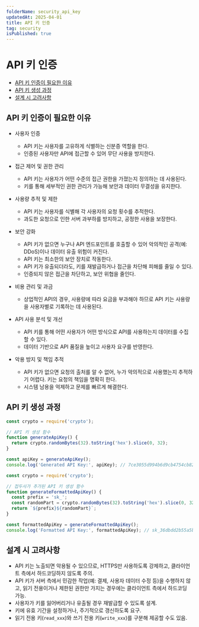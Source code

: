 ```yaml
---
folderName: security_api_key
updatedAt: 2025-04-01
title: API 키 인증
tag: security
isPublished: true
---
```


# API 키 인증

- [API 키 인증이 필요한 이유](#api-키-인증이-필요한-이유)
- [API 키 생성 과정](#api-키-생성-과정)
- [설계 시 고려사항](#설계-시-고려사항)

## API 키 인증이 필요한 이유

- 사용자 인증

  - API 키는 사용자를 고유하게 식별하는 신분증 역할을 한다.
  - 인증된 사용자만 API에 접근할 수 있어 무단 사용을 방지한다.

- 접근 제어 및 권한 관리

  - API 키는 사용자가 어떤 수준의 접근 권한을 가졌는지 정의하는 데 사용된다.
  - 키를 통해 세부적인 권한 관리가 가능해 보안과 데이터 무결성을 유지한다.

- 사용량 추적 및 제한

  - API 키는 사용자를 식별해 각 사용자의 요청 횟수를 추적한다.
  - 과도한 요청으로 인한 서버 과부하를 방지하고, 공정한 사용을 보장한다.

- 보안 강화

  - API 키가 없으면 누구나 API 엔드포인트를 호출할 수 있어 악의적인 공격(예: DDoS)이나 데이터 유출 위험이 커진다.
  - API 키는 최소한의 보안 장치로 작동한다.
  - API 키가 유출되더라도, 키를 재발급하거나 접근을 차단해 피해를 줄일 수 있다.
  - 인증되지 않은 접근을 차단하고, 보안 위협을 줄인다.

- 비용 관리 및 과금

  - 상업적인 API의 경우, 사용량에 따라 요금을 부과해야 하므로 API 키는 사용량을 사용자별로 기록하는 데 사용된다.

- API 사용 분석 및 개선

  - API 키를 통해 어떤 사용자가 어떤 방식으로 API를 사용하는지 데이터를 수집할 수 있다.
  - 데이터 기반으로 API 품질을 높이고 사용자 요구를 반영한다.

- 악용 방지 및 책임 추적

  - API 키가 없으면 요청의 출처를 알 수 없어, 누가 악의적으로 사용했는지 추적하기 어렵다. 키는 요청의 책임을 명확히 한다.
  - 시스템 남용을 억제하고 문제를 빠르게 해결한다.

## API 키 생성 과정

```ts
const crypto = require('crypto');

// API 키 생성 함수
function generateApiKey() {
  return crypto.randomBytes(32).toString('hex').slice(0, 32);
}

const apiKey = generateApiKey();
console.log('Generated API Key:', apiKey); // 7ce3055d994b6d9cb4754cb8258a4094
```

```ts
const crypto = require('crypto');

// 접두사가 추가된 API 키 생성 함수
function generateFormattedApiKey() {
  const prefix = 'sk_';
  const randomPart = crypto.randomBytes(32).toString('hex').slice(0, 32);
  return `${prefix}${randomPart}`;
}

const formattedApiKey = generateFormattedApiKey();
console.log('Formatted API Key:', formattedApiKey); // sk_36dbdd2b55a5b8181f8329267c1e1201
```

## 설계 시 고려사항

- API 키는 노출되면 악용될 수 있으므로, HTTPS만 사용하도록 강제하고, 클라이언트 측에서 하드코딩하지 않도록 주의.
- API 키가 서버 측에서 민감한 작업(예: 결제, 사용자 데이터 수정 등)을 수행하지 않고, 읽기 전용이거나 제한된 권한만 가지는 경우에는 클라이언트 측에서 하드코딩 가능.
- 사용자가 키를 잃어버리거나 유출될 경우 재발급할 수 있도록 설계.
- 키에 유효 기간을 설정하거나, 주기적으로 갱신하도록 요구.
- 읽기 전용 키(`read_xxx`)와 쓰기 전용 키(`write_xxx`)를 구분해 제공할 수도 있음.
